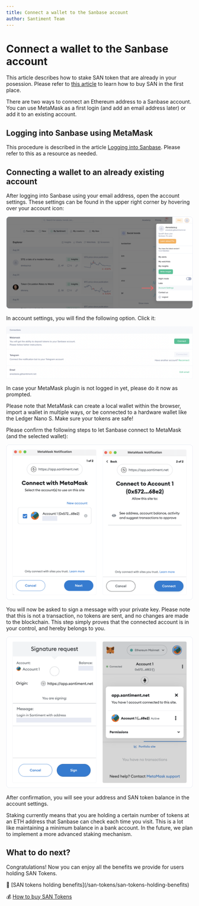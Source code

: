 ```yaml
---
title: Connect a wallet to the Sanbase account
author: Santiment Team
---
```

# Connect a wallet to the Sanbase account

<Notebox type="pin">This article describes how to stake SAN token that are already in your posession. Please refer to [this article](/san-tokens/how-to-buy-san-tokens/) to learn how to buy SAN in the first place.</Notebox>

There are two ways to connect an Ethereum address to a Sanbase account. You can use MetaMask as a first login (and add an email address later) or add it to an existing account.

## Logging into Sanbase using MetaMask

This procedure is described in the article [Logging into Sanbase](/sanbase/logging-into-sanbase/). Please refer to this as a resource as needed.

## Connecting a wallet to an already existing account

After logging into Sanbase using your email address, open the account settings. These settings can be found in the upper right corner by hovering over your account icon:

![noborder](41_account_settings_v4.png)

In account settings, you will find the following option. Click it:

![noborder](44_connect_wallet_with_mm_v2.png)

In case your MetaMask plugin is not logged in yet, please do it now as prompted.

<Notebox type="note">Please note that MetaMask can create a local wallet within the browser, import a wallet in multiple ways, or be connected to a hardware wallet like the Ledger Nano S. Make sure your tokens are safe!</Notebox>

Please confirm the following steps to let Sanbase connect to MetaMask (and the selected wallet):

![noborder](45_v2.png)

You will now be asked to sign a message with your private key. Please note that this is not a transaction, no tokens are sent, and no changes are made to the blockchain. This step simply proves that the connected account is in your control, and hereby belongs to you.

![noborder](46_connect_wallet_with_mm_sign_v2.png)

After confirmation, you will see your address and SAN token balance in the account settings.

<Notebox type="note">Staking currently means that you are holding a certain number of tokens at an ETH address that Sanbase can check each time you visit. This is a lot like maintaining a minimum balance in a bank account. In the future, we plan to implement a more advanced staking mechanism.</Notebox>

## What to do next?

Congratulations! Now you can enjoy all the benefits we provide for users holding SAN Tokens.

<Resource title="Here are a few articles you might be interested in:">
💎 [SAN tokens holding benefits](/san-tokens/san-tokens-holding-benefits)

💰 [How to buy SAN Tokens](/san-tokens/how-to-buy-san-tokens)
</Resource>
